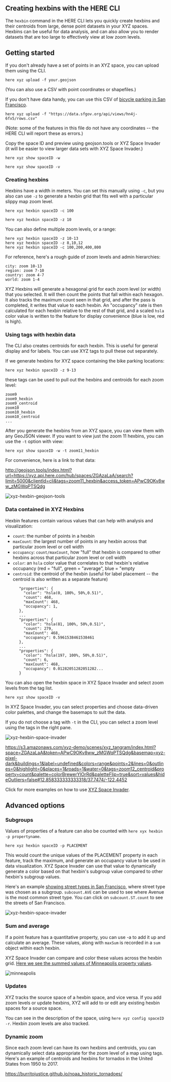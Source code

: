 ## Creating hexbins with the HERE CLI

The `hexbin` command in the HERE CLI lets you quickly create hexbins and their centroids from large, dense point datasets in your XYZ spaces. Hexbins can be useful for data analysis, and can also allow you to render datasets that are too large to effectively view at low zoom levels.

## Getting started

If you don't already have a set of points in an XYZ space, you can upload them using the CLI.

	here xyz upload -f your.geojson
	
(You can also use a CSV with point coordinates or shapefiles.) 

If you don't have data handy, you can use this CSV of [bicycle parking in San Francisco](https://data.sfgov.org/Transportation/Bicycle-Parking/hn4j-6fx5). 

	here xyz upload -f "https://data.sfgov.org/api/views/hn4j-6fx5/rows.csv"
	
(Note: some of the features in this file do not have any coordinates -- the HERE CLI will report these as errors.)
	
Copy the space ID and preview using geojson.tools or XYZ Space Invader (it will be easier to view larger data sets with XYZ Space Invader.)

	here xyz show spaceID -w 
	
	here xyz show spaceID -v 

### Creating hexbins

Hexbins have a width in meters. You can set this manually using `-c`, but you also can use `-z` to generate a hexbin grid that fits well with a particular slippy map zoom level.

	here xyz hexbin spaceID -c 100
	
	here xyz hexbin spaceID -z 10
	
You can also define multiple zoom levels, or a range:

	here xyz hexbin spaceID -z 10-13
	here xyz hexbin spaceID -z 8,10,12
	here xyz hexbin spaceID -c 100,200,400,800
	
For reference, here's a rough guide of zoom levels and admin hierarchies:

	city: zoom 10-13
	region: zoom 7-10
	country: zoom 4-7
	world: zoom 1-4

XYZ Hexbins will generate a hexagonal grid for each zoom level (or width) that you selected. It will then count the points that fall within each hexagon. It also tracks the maximum count seen in that grid, and after the pass is completed, it writes that value to each hexbin. An "occupancy" rate is then calculated for each hexbin relative to the rest of that grid, and a scaled `hsla` color value is written to the feature for display convenience (blue is low, red is high).


### Using tags with hexbin data

The CLI also creates centroids for each hexbin. This is useful for general display and for labels. You can use XYZ tags to pull these out separately.

If we generate hexbins for XYZ space containing the bike parking locations:

	here xyz hexbin spaceID -z 9-13
	
these tags can be used to pull out the hexbins and centroids for each zoom level:

	zoom9
	zoom9_hexbin
	zoom9_centroid
	zoom10
	zoom10_hexbin
	zoom10_centroid
	...

After you generate the hexbins from an XYZ space, you can view them with any GeoJSON viewer. If you want to view just the zoom 11 hexbins, you can use the `-t` option with view:

	here xyz show spaceID -w -t zoom11_hexbin
	
For convenience, here is a link to that data:

http://geojson.tools/index.html?url=https://xyz.api.here.com/hub/spaces/ZGAzaLaA/search?limit=5000&clientId=cli&tags=zoom11_hexbin&access_token=APwC9OKv8ww_zMGWqPTSQdg

![xyz-hexbin-geojson-tools](https://github.com/heremaps/xyz-documentation/blob/master/docs/assets/images/xyz-hexbin-geojson-tools.png)

### Data contained in XYZ Hexbins

Hexbin features contain various values that can help with analysis and visualization:
- `count`: the number of points in a hexbin
- `maxCount`: the largest number of points in any hexbin across that particular zoom level or cell width
- `occupancy`: `count/maxCount`, how "full" that hexbin is compared to other hexbins across that particular zoom level or cell width
- `color`: an `hsla` color value that correlates to that hexbin's relative occupancy (red = "full", green = "average", blue = "empty
- `centroid`: the centroid of the hexbin (useful for label placement -- the centroid is also written as a separate feature)

```
      "properties": {
        "color": "hsla(0, 100%, 50%,0.51)",
        "count": 468,
        "maxCount": 468,
        "occupancy": 1,
      },
      ...
      "properties": {
        "color": "hsla(81, 100%, 50%,0.51)",
        "count": 279,
        "maxCount": 468,
        "occupancy": 0.5961538461538461
      },
      ...
      "properties": {
        "color": "hsla(197, 100%, 50%,0.51)",
        "count": 6,
        "maxCount": 468,
        "occupancy": 0.01282051282051282...
      }
```




You can also open the hexbin space in XYZ Space Invader and select zoom levels from the tag list.

	here xyz show spaceID -v 
	
In XYZ Space Invader, you can select properties and choose data-driven color palettes, and change the basemaps to suit the data.
	
If you do not choose a tag with `-t` in the CLI, you can select a zoom level using the tags in the right pane.


![xyz-hexbin-space-invader](https://github.com/heremaps/xyz-documentation/blob/master/docs/assets/images/xyz-hexbin-space-invader.png)

https://s3.amazonaws.com/xyz-demo/scenes/xyz_tangram/index.html?space=ZGAzaLaA&token=APwC9OKv8ww_zMGWqPTSQdg&basemap=xyz-pixel-dark&buildings=1&label=undefined&colors=range&points=2&lines=0&outlines=0&highlight=0&places=1&roads=1&water=0&tags=zoom12_centroid&property=count&palette=colorBrewerYlOrRd&paletteFlip=true&sort=values&hideOutliers=false#12.858333333333318/37.7474/-122.4452

Click for more examples on how to use [XYZ Space Invader](https://github.com/heremaps/xyz-documentation/blob/master/docs/space-invader/tutorial.md).

## Advanced options

### Subgroups

Values of properties of a feature can also be counted with `here xyx hexbin -p propertyname`. 

	here xyz hexbin spaceID -p PLACEMENT
	
This would count the unique values of the PLACEMENT property in each feature, track the maximum, and generate an occupancy value to be used in data visualization. XYZ Space Invader can use that value to dynamically generate a color based on that hexbin's subgroup value compared to other hexbin's subgroup values.

Here's an example [showing street types in San Francisco](https://s3.amazonaws.com/xyz-demo/scenes/xyz_tangram/index.html?space=qAtS3e8G&token=AFbjoHrBlTB2K5_gqvcP_S8&basemap=xyz-pixel-dark&buildings=1&label=undefined&colors=range&points=2&lines=0&outlines=1&highlight=0&places=1&roads=1&water=0&tags=zoom12_hexbin&property=subcount.AVE.count&palette=colorBrewerYlGnBu&paletteFlip=true&rangeFilter=0&sort=values&hideOutliers=true#13.166666666666664/37.7568/-122.4384), where street type was chosen as a subgroup. `subcount.AVE` can be used to see where Avenue is the most common street type. You can click on `subcount.ST.count` to see the streets of San Francisco.

![xyz-hexbin-space-invader](../assets/images/hexbin-subgroup.png)


### Sum and average

If a point feature has a quantitative property, you can use -a to add it up and calculate an average. These values, along with `maxSum` is recorded in a `sum` object within each hexbin.

XYZ Space Invader can compare and color these values across the hexbin grid. [Here we see the summed values of Minneapolis property values](https://s3.amazonaws.com/xyz-demo/scenes/xyz_tangram/index.html?space=ZL228Jrk&token=AFbjoHrBlTB2K5_gqvcP_S8&basemap=xyz-pixel-dark&buildings=1&label=undefined&colors=range&points=0&lines=0&outlines=0&highlight=0&places=1&roads=1&water=0&tags=zoom13_centroid&property=sum&palette=colorBrewerYlOrRd&paletteFlip=true&rangeFilter=4&sort=values&hideOutliers=false#12.370833333333346/44.9662/-93.2612).

![minneapolis](../assets/images/hexbin-subgroup.png)



### Updates

XYZ tracks the source space of a hexbin space, and vice versa. If you add zoom levels or update hexbins, XYZ will add to or edit any existing hexbin spaces for a source space.

You can see in the description of the space, using `here xyz config spaceID -r`. Hexbin zoom levels are also tracked.

### Dynamic zoom

Since each zoom level can have its own hexbins and centroids, you can dynamically select data appropriate for the zoom level of a map using tags. Here's an example of centroids and hexbins for tornados in the United States from 1950 to 2017.

https://burritojustice.github.io/noaa_historic_tornadoes/

	

